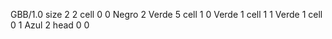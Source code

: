 <gs-board> GBB/1.0
size 2 2
cell 0 0 Negro 2 Verde 5
cell 1 0 Verde 1 
cell 1 1 Verde 1
cell 0 1 Azul 2
head 0 0
 </gs-board>